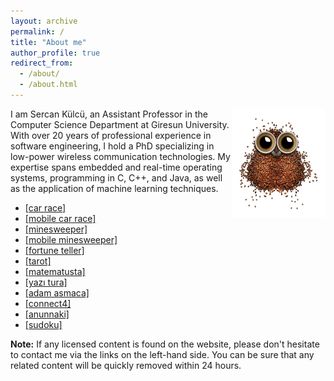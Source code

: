 ```yaml
---
layout: archive
permalink: /
title: "About me"
author_profile: true
redirect_from: 
  - /about/
  - /about.html
---
```


<img align="right" width="150" alt="owl coffee beans" src="/images/owl-coffee-beans.png">

I am Sercan Külcü, an Assistant Professor in the Computer Science Department at Giresun University. With over 20 years of professional experience in software engineering, I hold a PhD specializing in low-power wireless communication technologies. My expertise spans embedded and real-time operating systems, programming in C, C++, and Java, as well as the application of machine learning techniques.

* <a href="../game/car-race.html">[car race]</a>
* <a href="../game/mobile-car-race.html">[mobile car race]</a>
* <a href="../game/minesweeper.html">[minesweeper]</a>
* <a href="../game/mobile-minesweeper.html">[mobile minesweeper]</a>
* <a href="../game/fortune-teller.html">[fortune teller]</a>
* <a href="../game/tarot/tarot-reader.html">[tarot]</a>
* <a href="../game/matematusta.html">[matematusta]</a>
* <a href="../game/yazitura.html">[yazı tura]</a>
* <a href="../game/hangman/hangman.html">[adam asmaca]</a>
* <a href="../game/connectfour.html">[connect4]</a>
* <a href="../game/anunnaki.html">[anunnaki]</a>
* <a href="../game/sudoku.html">[sudoku]</a>

**Note:** If any licensed content is found on the website, please don't hesitate to contact me via the links on the left-hand side. You can be sure that any related content will be quickly removed within 24 hours.


<!--
<script data-name="BMC-Widget" data-cfasync="false" src="https://cdnjs.buymeacoffee.com/1.0.0/widget.prod.min.js" data-id="sercankulc" data-description="Support me on Buy me a coffee!" data-message="Thank you for visiting!" data-color="#5F7FFF" data-position="Right" data-x_margin="18" data-y_margin="18"></script>
-->
